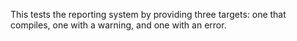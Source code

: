 This tests the reporting system by providing three targets: one that compiles, one with a warning, and one with an error.